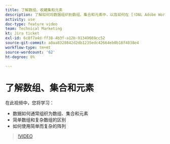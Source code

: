 ```yaml
---
title: 了解数组、收藏集和元素
description: 了解如何将数据组织到数组、集合和元素中，以及如何在 [!DNL Adobe Workfront Fusion].
activity: use
doc-type: feature video
team: Technical Marketing
kt: Jira ticket
exl-id: 6c8f7a4d-ff38-4b3f-a12b-91349669cc52
source-git-commit: a0aa8328842d2db1235edc42664eb0b18f4038e4
workflow-type: tm+mt
source-wordcount: '62'
ht-degree: 0%

---
```


# 了解数组、集合和元素

在此视频中，您将学习：

* 数据如何通常组织为数组、集合和元素
* 简单数组和复杂数组的区别
* 如何使用简单而复杂的阵列

>[!VIDEO](https://video.tv.adobe.com/v/335298/?quality=12)
